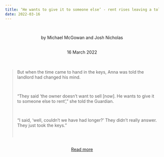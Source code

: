 ```yaml
---
title: ‘He wants to give it to someone else’ - rent rises leaving a toll on regional NSW
date: 2022-03-16
---
```


<br><center>by Michael McGowan and Josh Nicholas</center><br>

<center>16 March 2022</center><br><br>

<blockquote><p>But when the time came to hand in the keys, Anna was told the landlord had changed his mind.</p><br>

<p>“They said ‘the owner doesn’t want to sell [now]. He wants to give it to someone else to rent’,” she told the Guardian.</p><br>

<p>“I said, ‘well, couldn’t we have had longer?’ They didn’t really answer. They just took the keys.”</p><br>

</blockquote><br>

<center><a href="https://www.theguardian.com/australia-news/2022/mar/17/he-wants-to-give-it-to-someone-else-rent-rises-leaving-a-toll-on-regional-nsw">Read more</a></center>